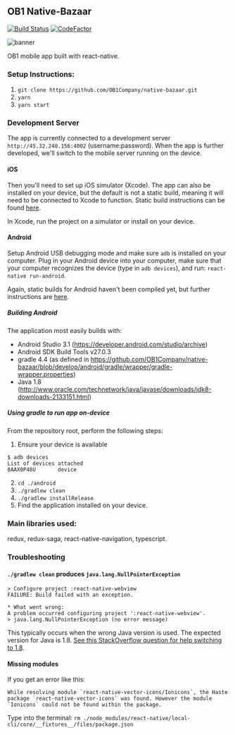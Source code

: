 
## OB1 Native-Bazaar
[![Build Status](https://app.bitrise.io/app/9c4f0ff60d38782d/status.svg?token=PdrfhQM1NCRlGC-HFRRwMw&branch=develop)](https://www.bitrise.io/app/9c4f0ff60d38782d) [![CodeFactor](https://www.codefactor.io/repository/github/ob1company/native-bazaar/badge)](https://www.codefactor.io/repository/github/ob1company/native-bazaar)

![banner](https://avatars1.githubusercontent.com/u/14205218?s=60&v=4)

OB1 mobile app built with react-native.

### Setup Instructions:

1. `git clone https://github.com/OB1Company/native-bazaar.git`
2. `yarn`
3. `yarn start`

### Development Server

The app is currently connected to a development server `http://45.32.240.156:4002` (username:password). When the app is further developed, we'll switch to the mobile server running on the device.

#### iOS
Then you'll need to set up iOS simulator (Xcode). The app can also be installed on your device, but the default is not a static build, meaning it will need to be connected to Xcode to function. Static build instructions can be found [here](http://facebook.github.io/react-native/docs/running-on-device.html).

In Xcode, run the project on a simulator or install on your device.

#### Android

Setup Android USB debugging mode and make sure `adb` is installed on your computer. Plug in your Android device into your computer, make sure that your computer recognizes the device (type in `adb devices`), and run: `react-native run-android`.

Again, static builds for Android haven't been compiled yet, but further instructions are [here](http://facebook.github.io/react-native/docs/running-on-device.html).

##### Building Android

The application most easily builds with:

- Android Studio 3.1 (https://developer.android.com/studio/archive)
- Android SDK Build Tools v27.0.3
- gradle 4.4 (as defined in https://github.com/OB1Company/native-bazaar/blob/develop/android/gradle/wrapper/gradle-wrapper.properties)
- Java 1.8 (http://www.oracle.com/technetwork/java/javase/downloads/jdk8-downloads-2133151.html)

##### Using gradle to run app on-device

From the repository root, perform the following steps:

1. Ensure your device is available
```
$ adb devices
List of devices attached
8AAX0P48U       device
```
2. `cd ./android`
3. `./gradlew clean`
4. `./gradlew installRelease`
5. Find the application installed on your device.


### Main libraries used:
redux, redux-saga, react-native-navigation, typescript.

### Troubleshooting

#### `./gradlew clean` produces `java.lang.NullPointerException`

```
> Configure project :react-native-webview
FAILURE: Build failed with an exception.

* What went wrong:
A problem occurred configuring project ':react-native-webview'.
> java.lang.NullPointerException (no error message)
```

This typically occurs when the wrong Java version is used. The expected version for Java is 1.8. [See this StackOverflow question for help switching to 1.8](https://stackoverflow.com/questions/46513639/how-to-downgrade-java-from-9-to-8-on-a-macos-eclipse-is-not-running-with-java-9).

#### Missing modules

If you get an error like this:

```
While resolving module `react-native-vector-icons/Ionicons`, the Haste package `react-native-vector-icons` was found. However the module `Ionicons` could not be found within the package.
```

Type into the terminal: `rm ./node_modules/react-native/local-cli/core/__fixtures__/files/package.json`

